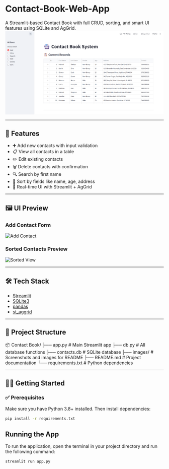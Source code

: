 # Contact-Book-Web-App
A Streamlit-based Contact Book with full CRUD, sorting, and smart UI features using SQLite and AgGrid.
![App Screenshot](https://github.com/Purgty/Contact-Book-Web-App/blob/main/assets/screenshots/homepage.png)

---

## 🚀 Features

- ➕ Add new contacts with input validation
- 📋 View all contacts in a table
- ✏️ Edit existing contacts
- 🗑️ Delete contacts with confirmation
- 🔍 Search by first name
- 🔢 Sort by fields like name, age, address
- 🧠 Real-time UI with Streamlit + AgGrid

---

## 🖼️ UI Preview

### Add Contact Form
![Add Contact](images/add_contact.png)

### Sorted Contacts Preview
![Sorted View](images/sorted_contacts.png)

---

## 🛠️ Tech Stack

- [Streamlit](https://streamlit.io/)
- [SQLite3](https://www.sqlite.org/index.html)
- [pandas](https://pandas.pydata.org/)
- [st_aggrid](https://github.com/PablocFonseca/streamlit-aggrid)

---

## 📁 Project Structure

📦 Contact Book/
├── app.py # Main Streamlit app
├── db.py # All database functions
├── contacts.db # SQLite database
├── images/ # Screenshots and images for README
├── README.md # Project documentation
└── requirements.txt # Python dependencies


---

## 🧑‍💻 Getting Started

### ✅ Prerequisites

Make sure you have Python 3.8+ installed. Then install dependencies:

```bash
pip install -r requirements.txt
```

## Running the App
To run the application, open the terminal in your project directory and run the following command:

```bash
streamlit run app.py
```